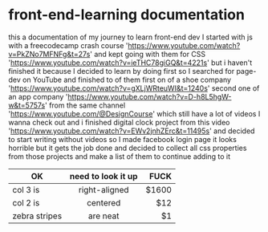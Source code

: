 # front-end-learning documentation
this a documentation of my journey to learn front-end dev
I started with js with a freecodecamp crash course 'https://www.youtube.com/watch?v=PkZNo7MFNFg&t=27s'
and kept going with them for CSS 'https://www.youtube.com/watch?v=ieTHC78giGQ&t=4221s' but i haven't finished it 
because I decided to learn by doing first so 
I searched for page-dev on YouTube and finished to of them
first on of a shoe company 'https://www.youtube.com/watch?v=gXLjWRteuWI&t=1240s'
second one of an app company 'https://www.youtube.com/watch?v=D-h8L5hgW-w&t=5757s'
from the same channel 'https://www.youtube.com/@DesignCourse'
which still have a lot of videos I wanna check out
and i finished digital clock project from this video 'https://www.youtube.com/watch?v=EWv2jnhZErc&t=11495s'
and decided to start writing without videos so I made facebook login page it looks horrible but it gets the job done
and decided to collect all css properties from those projects and make a list of them to continue adding to it


| OK                   | need to look it up      | FUCK                    |
| ---------------------|:-----------------------:| -----------------------:|
| col 3 is             | right-aligned           | $1600                   |
| col 2 is             | centered                |   $12                   |
| zebra stripes        | are neat                |    $1                   |